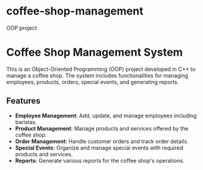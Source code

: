 # coffee-shop-management
OOP project 
# Coffee Shop Management System

This is an Object-Oriented Programming (OOP) project developed in C++ to manage a coffee shop. The system includes functionalities for managing employees, products, orders, special events, and generating reports.

## Features

- **Employee Management**: Add, update, and manage employees including baristas.
- **Product Management**: Manage products and services offered by the coffee shop.
- **Order Management**: Handle customer orders and track order details.
- **Special Events**: Organize and manage special events with required products and services.
- **Reports**: Generate various reports for the coffee shop's operations.
